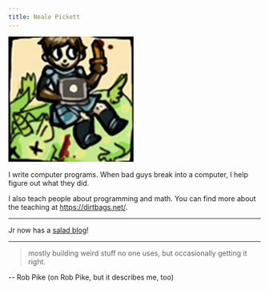 ```yaml
---
title: Neale Pickett
---
```


![☺](assets/images/face.png)

I write computer programs.
When bad guys break into a computer,
I help figure out what they did.

I also teach people about programming and math.
You can find more about the teaching at
<https://dirtbags.net/>.

---

Jr now has a [salad blog](/salads/)!

---

> mostly building weird stuff no one uses, 
> but occasionally getting it right.

-- Rob Pike (on Rob Pike, but it describes me, too)
